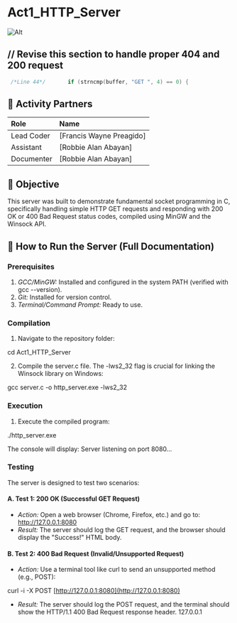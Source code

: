 # Act1_HTTP_Server
![Alt](https://img.shields.io/badge/Checked-Please_Revise-red)
## // Revise this section to handle proper 404 and 200 request
```c
 /*Line 44*/       if (strncmp(buffer, "GET ", 4) == 0) {
```
## 👥 Activity Partners
| Role | Name |
| :--- | :--- |
| Lead Coder | [Francis Wayne Preagido] |
| Assistant   | [Robbie Alan Abayan]  |
| Documenter | [Robbie Alan Abayan] |
## 🎯 Objective
This server was built to demonstrate fundamental socket programming in
C, specifically handling simple HTTP GET requests and responding with
200 OK or 400 Bad Request status codes, compiled using MinGW and the
Winsock API.
## 🚀 How to Run the Server (Full Documentation)
### Prerequisites
1. *GCC/MinGW:* Installed and configured in the system PATH
(verified with gcc --version).
2. *Git:* Installed for version control.
3. *Terminal/Command Prompt:* Ready to use.
### Compilation
1. Navigate to the repository folder:
 
 cd Act1_HTTP_Server
 
2. Compile the server.c file. The -lws2_32 flag is crucial for
linking the Winsock library on Windows:
 
 gcc server.c -o http_server.exe -lws2_32
 
### Execution
1. Execute the compiled program:
 
 ./http_server.exe
 
 The console will display: Server listening on port 8080...
### Testing
The server is designed to test two scenarios:
#### A. Test 1: 200 OK (Successful GET Request)
* *Action:* Open a web browser (Chrome, Firefox, etc.) and go to:
 http://127.0.0.1:8080
* *Result:* The server should log the GET request, and the browser
should display the "Success!" HTML body.
#### B. Test 2: 400 Bad Request (Invalid/Unsupported Request)
* *Action:* Use a terminal tool like curl to send an unsupported
method (e.g., POST):
 
 curl -i -X POST [http://127.0.0.1:8080](http://127.0.0.1:8080)
 
* *Result:* The server should log the POST request, and the terminal
should show the HTTP/1.1 400 Bad Request response header.
127.0.0.1
